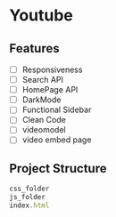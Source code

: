 # Youtube

## Features

- [ ] Responsiveness
- [ ] Search API
- [ ] HomePage API
- [ ] DarkMode
- [ ] Functional Sidebar
- [ ] Clean Code
- [ ] videomodel
- [ ] video embed page

## Project Structure

```javascript
css_folder
js_folder
index.html
